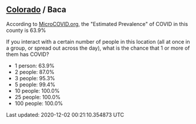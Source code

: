 
## [Colorado](/united-states/colorado) / Baca

According to [MicroCOVID.org](http://microcovid.org),
the "Estimated Prevalence" of COVID in this county is 63.9%

If you interact with a certain number of people in this location
(all at once in a group, or spread out across the day), what is the chance that
1 or more of them has COVID?

- 1 person: 63.9%
- 2 people: 87.0%
- 3 people: 95.3%
- 5 people: 99.4%
- 10 people: 100.0%
- 25 people: 100.0%
- 100 people: 100.0%

Last updated: 2020-12-02 00:21:10.354873 UTC
